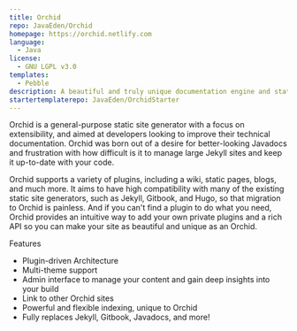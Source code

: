```yaml
---
title: Orchid
repo: JavaEden/Orchid
homepage: https://orchid.netlify.com
language:
  - Java
license:
  - GNU LGPL v3.0
templates:
  - Pebble
description: A beautiful and truly unique documentation engine and static site generator.
startertemplaterepo: JavaEden/OrchidStarter
---
```


Orchid is a general-purpose static site generator with a focus on extensibility, and aimed at developers looking to improve their technical documentation. Orchid was born out of a desire for better-looking Javadocs and frustration with how difficult is it to manage large Jekyll sites and keep it up-to-date with your code.

Orchid supports a variety of plugins, including a wiki, static pages, blogs, and much more. It aims to have high compatibility with many of the existing static site generators, such as Jekyll, Gitbook, and Hugo, so that migration to Orchid is painless. And if you can't find a plugin to do what you need, Orchid provides an intuitive way to add your own private plugins and a rich API so you can make your site as beautiful and unique as an Orchid.

Features

- Plugin-driven Architecture
- Multi-theme support
- Admin interface to manage your content and gain deep insights into your build
- Link to other Orchid sites
- Powerful and flexible indexing, unique to Orchid
- Fully replaces Jekyll, Gitbook, Javadocs, and more!
